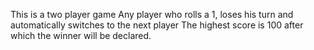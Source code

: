 This is a two player game
Any player who rolls a 1, loses his turn and automatically switches to the next player
The highest score is 100 after which the winner will be declared.